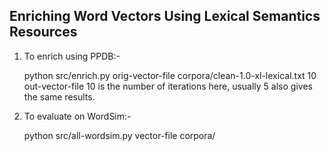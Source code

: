 Enriching Word Vectors Using Lexical Semantics Resources
--------------------------------------------------------

1. To enrich using PPDB:-

   python src/enrich.py orig-vector-file corpora/clean-1.0-xl-lexical.txt 10 out-vector-file
   10 is the number of iterations here, usually 5 also gives the same results.

2. To evaluate on WordSim:-

   python src/all-wordsim.py vector-file corpora/
